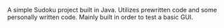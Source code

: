A simple Sudoku project built in Java.
Utilizes prewritten code and some personally written code.
Mainly built in order to test a basic GUI.